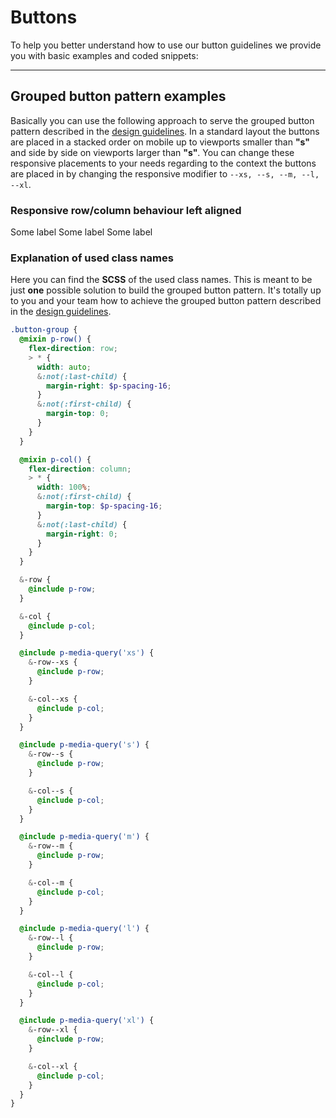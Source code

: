 # Buttons

To help you better understand how to use our button guidelines we provide you with basic examples and coded snippets:

---

## Grouped button pattern examples

Basically you can use the following approach to serve the grouped button pattern described in the [design guidelines](#/patterns/buttons#guidelines). In a standard layout the buttons are placed in a stacked order on mobile up to viewports smaller than **"s"** and side by side on viewports larger than **"s"**. You can change these responsive placements to your needs regarding to the context the buttons are placed in by changing the responsive modifier to `--xs, --s, --m, --l, --xl`.

### Responsive row/column behaviour left aligned

<Playground>
  <p-flex class="button-group-col button-group-row--s">
    <p-button variant="primary">Some label</p-button>
    <p-button variant="secondary">Some label</p-button>
    <p-button variant="tertiary">Some label</p-button>
  </p-flex>
</Playground>

### Explanation of used class names

Here you can find the **SCSS** of the used class names. This is meant to be just **one** possible solution to build the grouped button pattern. It's totally up to you and your team how to achieve the grouped button pattern described in the [design guidelines](#/patterns/buttons#guidelines).

```scss
.button-group {
  @mixin p-row() {
    flex-direction: row;
    > * {
      width: auto;
      &:not(:last-child) {
        margin-right: $p-spacing-16;
      }
      &:not(:first-child) {
        margin-top: 0;
      }
    }
  }

  @mixin p-col() {
    flex-direction: column;
    > * {
      width: 100%;
      &:not(:first-child) {
        margin-top: $p-spacing-16;
      }
      &:not(:last-child) {
        margin-right: 0;
      }
    }
  }

  &-row {
    @include p-row;
  }

  &-col {
    @include p-col;
  }

  @include p-media-query('xs') {
    &-row--xs {
      @include p-row;
    }

    &-col--xs {
      @include p-col;
    }
  }

  @include p-media-query('s') {
    &-row--s {
      @include p-row;
    }

    &-col--s {
      @include p-col;
    }
  }

  @include p-media-query('m') {
    &-row--m {
      @include p-row;
    }

    &-col--m {
      @include p-col;
    }
  }

  @include p-media-query('l') {
    &-row--l {
      @include p-row;
    }

    &-col--l {
      @include p-col;
    }
  }

  @include p-media-query('xl') {
    &-row--xl {
      @include p-row;
    }

    &-col--xl {
      @include p-col;
    }
  }
}
```

<style scoped lang="scss">
@import '~@porsche-design-system/utilities/scss';

.button-group {
  @mixin p-row() {
    flex-direction: row;
    > * {
      width: auto;
      &:not(:last-child) {
        margin-right: $p-spacing-16;
      }
      &:not(:first-child) {
        margin-top: 0;
      }
    }
  } 
  
  @mixin p-col() {
    flex-direction: column;
    > * {
      width: 100%;
      &:not(:first-child) {
        margin-top: $p-spacing-16;
      }
      &:not(:last-child) {
        margin-right: 0;
      }
    }
  } 
  
  &-row {
    @include p-row;
  }
  
  &-col {
    @include p-col;
  }
  
  @include p-media-query('xs') {
    &-row--xs {
      @include p-row;
    }
    
    &-col--xs {
      @include p-col;
    }
  }
  
  @include p-media-query('s') {
    &-row--s {
      @include p-row;
    }
    
    &-col--s {
      @include p-col;
    }
  }
  
  @include p-media-query('m') {
    &-row--m {
      @include p-row;
    }
    
    &-col--m {
      @include p-col;
    }
  }
  
  @include p-media-query('l') {
    &-row--l {
      @include p-row;
    }
    
    &-col--l {
      @include p-col;
    }
  }
  
  @include p-media-query('xl') {
    &-row--xl {
      @include p-row;
    }
    
    &-col--xl {
      @include p-col;
    }
  }
  
}
</style>
